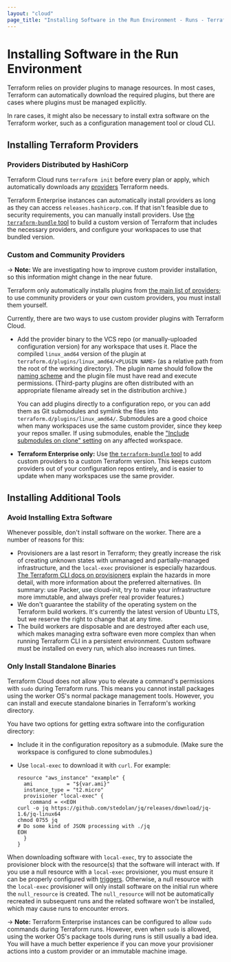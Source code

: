 ```yaml
---
layout: "cloud"
page_title: "Installing Software in the Run Environment - Runs - Terraform Cloud"
---
```


# Installing Software in the Run Environment

Terraform relies on provider plugins to manage resources. In most cases, Terraform can automatically download the required plugins, but there are cases where plugins must be managed explicitly.

In rare cases, it might also be necessary to install extra software on the Terraform worker, such as a configuration management tool or cloud CLI.

## Installing Terraform Providers

### Providers Distributed by HashiCorp

Terraform Cloud runs `terraform init` before every plan or apply, which automatically downloads any [providers](/docs/configuration/providers.html) Terraform needs.

Terraform Enterprise instances can automatically install providers as long as they can access `releases.hashicorp.com`. If that isn't feasible due to security requirements, you can manually install providers. Use [the `terraform-bundle` tool][bundle] to build a custom version of Terraform that includes the necessary providers, and configure your workspaces to use that bundled version.

[bundle]: https://github.com/hashicorp/terraform/tree/master/tools/terraform-bundle#installing-a-bundle-in-on-premises-terraform-enterprise

### Custom and Community Providers

-> **Note:** We are investigating how to improve custom provider installation, so this information might change in the near future.

Terraform only automatically installs plugins from [the main list of providers](/docs/providers/index.html); to use community providers or your own custom providers, you must install them yourself.

Currently, there are two ways to use custom provider plugins with Terraform Cloud.

- Add the provider binary to the VCS repo (or manually-uploaded configuration version) for any workspace that uses it. Place the compiled `linux_amd64` version of the plugin at `terraform.d/plugins/linux_amd64/<PLUGIN NAME>` (as a relative path from the root of the working directory). The plugin name should follow the [naming scheme](/docs/configuration/providers.html#plugin-names-and-versions) and the plugin file must have read and execute permissions. (Third-party plugins are often distributed with an appropriate filename already set in the distribution archive.)

    You can add plugins directly to a configuration repo, or you can add them as Git submodules and symlink the files into `terraform.d/plugins/linux_amd64/`. Submodules are a good choice when many workspaces use the same custom provider, since they keep your repos smaller. If using submodules, enable the ["Include submodules on clone" setting](../workspaces/vcs.html#include-submodules-on-clone) on any affected workspace.

- **Terraform Enterprise only:** Use [the `terraform-bundle` tool][bundle] to add custom providers to a custom Terraform version. This keeps custom providers out of your configuration repos entirely, and is easier to update when many workspaces use the same provider.

## Installing Additional Tools

### Avoid Installing Extra Software

Whenever possible, don't install software on the worker. There are a number of reasons for this:

- Provisioners are a last resort in Terraform; they greatly increase the risk of creating unknown states with unmanaged and partially-managed infrastructure, and the `local-exec` provisioner is especially hazardous. [The Terraform CLI docs on provisioners](/docs/provisioners/index.html#provisioners-are-a-last-resort) explain the hazards in more detail, with more information about the preferred alternatives. (In summary: use Packer, use cloud-init, try to make your infrastructure more immutable, and always prefer real provider features.)
- We don't guarantee the stability of the operating system on the Terraform build workers. It's currently the latest version of Ubuntu LTS, but we reserve the right to change that at any time.
- The build workers are disposable and are destroyed after each use, which makes managing extra software even more complex than when running Terraform CLI in a persistent environment. Custom software must be installed on every run, which also increases run times.

### Only Install Standalone Binaries

Terraform Cloud does not allow you to elevate a command's permissions with `sudo` during Terraform runs. This means you cannot install packages using the worker OS's normal package management tools. However, you can install and execute standalone binaries in Terraform's working directory.

You have two options for getting extra software into the configuration directory:

- Include it in the configuration repository as a submodule. (Make sure the workspace is configured to clone submodules.)
- Use `local-exec` to download it with `curl`. For example:

    ```hcl
    resource "aws_instance" "example" {
      ami           = "${var.ami}"
      instance_type = "t2.micro"
      provisioner "local-exec" {
        command = <<EOH
    curl -o jq https://github.com/stedolan/jq/releases/download/jq-1.6/jq-linux64
    chmod 0755 jq
    # Do some kind of JSON processing with ./jq
    EOH
      }
    }
    ```

When downloading software with `local-exec`, try to associate the provisioner block with the resource(s) that the software will interact with. If you use a null resource with a `local-exec` provisioner, you must ensure it can be properly configured with [triggers](/docs/provisioners/null_resource.html#example-usage). Otherwise, a null resource with the `local-exec` provisioner will only install software on the initial run where the `null_resource` is created. The `null_resource` will not be automatically recreated in subsequent runs and the related software won't be installed, which may cause runs to encounter errors.

-> **Note:** Terraform Enterprise instances can be configured to allow `sudo` commands during Terraform runs. However, even when `sudo` is allowed, using the worker OS's package tools during runs is still usually a bad idea. You will have a much better experience if you can move your provisioner actions into a custom provider or an immutable machine image.
